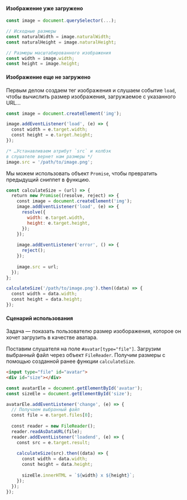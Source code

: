 #### Изображение уже загружено

```js
const image = document.querySelector(...);

// Исходные размеры
const naturalWidth = image.naturalWidth;
const naturalHeight = image.naturalHeight;

// Размеры масштабированного изображения
const width = image.width;
const height = image.height;
```

#### Изображение еще не загружено

Первым делом создаем тег изображения и слушаем событие `load`, чтобы вычислить размер изображения, загружаемое с указанного URL…

```js
const image = document.createElement('img');

image.addEventListener('load', (e) => {
  const width = e.target.width;
  const height = e.target.height;
});

/* …Устанавливаем атрибут `src` и колбэк
в слушателе вернет нам размеры */
image.src = '/path/to/image.png';
```

Мы можем использовать объект `Promise`, чтобы превратить предыдущий сниппет в функцию.

```js
const calculateSize = (url) => {
  return new Promise((resolve, reject) => {
    const image = document.createElement('img');
    image.addEventListener('load', (e) => {
      resolve({
        width: e.target.width,
        height: e.target.height,
      });
    });
    
    image.addEventListener('error', () => {
      reject();
    });
    
    image.src = url;
  });
};

calculateSize('/path/to/image.png').then((data) => {
  const width = data.width;
  const height = data.height;
});
```

#### Сценарий использования

Задача — показать пользователю размер изоборажения, которое он хочет загрузить в качестве аватара.

Поставим слушателя на поле `#avatar[type="file"]`. Загрузим выбранный файл через объект `FileReader`. Получим размеры с помощью созданной ранее функции `calculateSize`.

```html
<input type="file" id="avatar">
<div id="size"></div>
```

```js
const avatarEle = document.getElementById('avatar');
const sizeEle = document.getElementById('size');

avatarEle.addEventListener('change', (e) => {
  // Получаем выбранный файл
  const file = e.target.files[0];
  
  const reader = new FileReader();
  reader.readAsDataURL(file);
  reader.addEventListener('loadend', (e) => {
    const src = e.target.result;
    
    calculateSize(src).then((data) => {
      const width = data.width;
      const height = data.height;
      
      sizeEle.innerHTML = `${width} x ${height}`;
    });
  });
});
```
